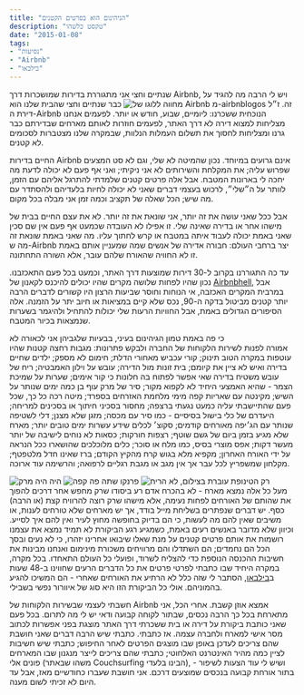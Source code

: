 ```yaml
---
title: "הגיהינום הוא בפרטים הקטנים"
description: "טקסט כלשהו"
date: "2015-01-08"
tags:
- "נסיעות"
- "Airbnb"
- "בילבאו"
---
```

שנתיים וחצי אני מתגוררת בדירות שמושכרות דרך Airbnb, ויש לי הרבה מה להגיד על זה.
![מחווה ללוגו של Airbnb מ-airbnblogos ז״ל](https://air-freelance.com/photos/airbnb-can-be-like-hell4.jpg)
כבר שנתיים וחצי שהבית שלנו הוא דירת ה-Airbnb הנוכחית ששכרנו: ליומיים, שבוע, חודש או יותר. לפעמים אנחנו מצליחות למצוא דירה לא דרך האתר, לפעמים חוזרות לאותם מארחים שבדירתם כבר גרנו ומצליחות לחסוך את תשלום העמלות הנלוות, שבמקרה שלנו מצטברות לסכומים לא קטנים.

החיים בדירות Airbnb אינם גרועים במיוחד. נכון שהמיטה לא שלי, וגם לא סט המצעים שפרוש עליה; את המקלחת והשירותים לא אני ניקיתי; ואני אף פעם לא יכולה לדעת מה יחכה לי בארונות המטבח. אבל אלה פרטים קטנים שלמדתי להתרגל אליהם עם הזמן, לוותר על ה״שלי״, לרכוש בעצמי דברים שאני לא יכולה לחיות בלעדיהם ולהסתדר עם מה שיש; הכל שאלה של תקציב וכמה זמן אני מבלה בכל מקום.

אבל ככל שאני עושה את זה יותר, אני שונאת את זה יותר. לא את עצם החיים בבית של מישהו אחר או בדירה שאינה שלי. זו אפילו לא העובדה שכמעט אף פעם אין שם סכין שאני באמת יכולה לעבוד איתה במטבח או קרש לחתוך עליו. מה שאני באמת שונאת זה מה ש-Airbnb יצר ברחבי העולם: חבורה אדירה של אנשים שמה שמעניין אותם באמת זו לא החוויה שהאורח שלהם עובר, אלא השורה התחתונה.

עד כה התגוררנו בקרוב ל-30 דירות שמוצעות דרך האתר, וכמעט בכל פעם התאכזבנו. נכון שהיו לפחות שלושה מקרים שהיו יכולים להיכנס לקאנון של [Airbnbhell](https://www.airbnbhell.com), אבל במרבית המקרים האכזבה, אי הנוחות וחוסר שביעות הרצון היו קשורים לדברים הרבה יותר קטנים מביטול בדקה ה-90, נכס שלא קיים במציאות או חיוב יתר על הזמנה. אלה הסיפורים הגדולים באמת, אבל החוויות הרעות שלי יכולות להתחיל ולהיגמר בשערות שנמצאות בכיור המטבח.

כי פה באמת טמון הגיהינום בעיני, בבעיות שלגביהן אני לכאורה לא אמורה לפנות לשירות הלקוחות של החברה ולבקש פתרונות: מגבות רחצה קטנות שהיו עוטפות במקרה הטוב תינוק; קורי עכביש מאחורי הדלת; חימום לא מספק; ילדים שחיים בדירה ואיש לא ציין את קיומם; בית זונות מול הדירה; עובש על וילון האמבטיה; ריח של עובש משטיח בדירה שאי אפשר לפתוח בה חלונות כי קור אימים; שערות על שמיכת הצמר - שהיא האמצעי היחיד לא לקפוא מקור; סיר של מרק עוף בן כמה ימים שנותר על השיש; מקינטה עם שאריות קפה מימי מלחמת האזרחים בספרד; מיטה רכה כל כך, שכל פעם שהתיישבתי עליה כמעט נגעתי ברצפה; מחסור בסכיני חיתוך או בסכינים למריחה; היעדרם של כלי בישול בסיסיים - כמו סיר עם מכסה; מזגן שלא מצנן; דלי לשטיפה שנותר עם הג׳יפה מאורחים קודמים; סקוצ׳ לכלים שידע עשרות ימים טובים יותר; מארח שלא מגיע בזמן ביום של גשם שוטף; רצפות חורקות; כסאות לא נוחים לישיבה של יותר מעשר דקות; אפס מוצרי בסיס, כמו מלח או סוכר; כלים מלוכלכים שהושארו ככל הנראה על ידי האורח האחרון; מקפיא מלא בגוש קרח מהקיץ הקודם; ברז שאינו חדל מלטפטף; מקלחון שמשפריץ לכל עבר אך אין מגב או מגבת רגליים לרפואה; והרשימה עוד ארוכה.<section class="infinity">
![היה היה מרק](https://air-freelance.com/photos/airbnb-can-be-like-hell2.jpg)
![פרנקו שתה פה קפה](https://air-freelance.com/photos/airbnb-can-be-like-hell1.jpg)
![רק הטינופת עוברת בצילום, לא הריח](https://air-freelance.com/photos/airbnb-can-be-like-hell3.jpg)</section>
מעל כל אלה נמצא מארח - לא בהכרח אדם רע ביסודו שרק מחפש אחר דרכים להפוך את שהותם של האורחים לפחות נעימה, אלא מישהו שרק רוצה להרוויח קצת (או הרבה) כסף. יש דברים שנפתרים בשליחת מייל בודד, אך יש מארחים שלא טורחים לענות, או משיבים שאין להם מה לעשות, כי הם בדיוק בחופשה מחוץ לעיר ואין להם איך לסייע. וכיוון שלא מדובר באנשים רעים באמת, כשמגיע רגע הביקורת לא תמיד נמצא את עצמנו רושמות את אותם פרטים קטנים על מנת שאלו שיבואו אחרינו יזהרו, כי לא נעים ובסך הכל הם נחמדים; הם השתדלו והם מרוויחים משכורת מינימום ואנחנו מבינות את חשיבות ההכנסה הנוספת כדי להצליח לשרוד, ופועלי כל העולם התאחדו. בכל מקרה, במקרה היחיד שבו כתבתי לפרטי פרטים את כל הדברים הרעים שחווינו ב-48 שעות ב[בילבאו](https://www.airbnb.com/rooms/592243), הסתבר לי שזה כלל לא הרתיע את האורחים שאחרי - הם המשיכו להגיע בהמוניהם. אולי כל הביקורת הזו היא סוג של איוורור נפשי בשבילי.

חשבתי לעצמי שבשירות הלקוחות של Airbnb אמצא אוזן קשבת. אחרי הכל, אני מתארחת בכל כך הרבה נכסים, שבתור לקוחה קבועה ודאי יש לי מה לתרום. בכל פעם שאני כותבת ביקורת על דירה או בית ששכרתי דרך האתר מוצגת בפני אפשרות לכתוב מסר אישי למארח ולחברה עצמה. אז כתבתי. כתבתי שיש הרבה דברים שאני חושבת שהם צריכים לעדכן באופן שבו מוצגים הפרטים לאחר החיפוש; כתבתי שיש חשיבות לציין כמה מהיר האינטרנט האלחוטי; כתבתי שהם צריכים לייצר מנגנון שבו המארחים פונים אלי (משהו שבאתר Couchsurfing הבינו בלעדי), ושיש לי עוד הצעות לשיפור - בתור אורחת קבועה בנכסים שמוצעים דרכם. אני חושבת שעברו כחודשיים מאז, אבל עד היום לא זכיתי לשום מענה.
